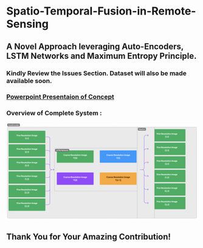 # Spatio-Temporal-Fusion-in-Remote-Sensing
## A Novel Approach leveraging Auto-Encoders, LSTM Networks and Maximum Entropy Principle.

### Kindly Review the Issues Section. Dataset will also be made available soon.

### [Powerpoint Presentaion of Concept](./Documentation/Concept_Presentation.pptx)

### Overview of Complete System :
![System Diagram](./Documentation/System_Diagram.png)


## Thank You for Your Amazing Contribution!